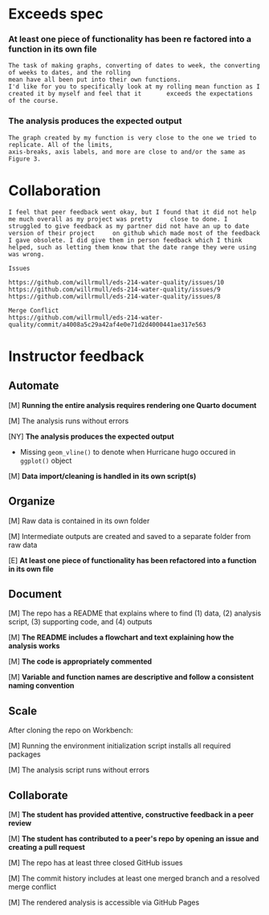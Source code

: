 # Exceeds spec 
  ### At least one piece of functionality has been re factored into a function in its own file
    The task of making graphs, converting of dates to week, the converting of weeks to dates, and the rolling
    mean have all been put into their own functions.
    I'd like for you to specifically look at my rolling mean function as I created it by myself and feel that it       exceeds the expectations of the course. 
  ### The analysis produces the expected output
    The graph created by my function is very close to the one we tried to replicate. All of the limits,
    axis-breaks, axis labels, and more are close to and/or the same as Figure 3.
    
# Collaboration
    I feel that peer feedback went okay, but I found that it did not help me much overall as my project was pretty     close to done. I struggled to give feedback as my partner did not have an up to date version of their project     on github which made most of the feedback I gave obsolete. I did give them in person feedback which I think       helped, such as letting them know that the date range they were using was wrong.

    Issues
    
    https://github.com/willrmull/eds-214-water-quality/issues/10
    https://github.com/willrmull/eds-214-water-quality/issues/9
    https://github.com/willrmull/eds-214-water-quality/issues/8
    
    Merge Conflict
    https://github.com/willrmull/eds-214-water-quality/commit/a4008a5c29a42af4e0e71d2d4000441ae317e563

# Instructor feedback

## Automate

[M] **Running the entire analysis requires rendering one Quarto document**

[M] The analysis runs without errors

[NY] **The analysis produces the expected output**
- Missing `geom_vline()` to denote when Hurricane hugo occured in `ggplot()` object

[M] **Data import/cleaning is handled in its own script(s)**

## Organize

[M] Raw data is contained in its own folder

[M] Intermediate outputs are created and saved to a separate folder from raw data

[E] **At least one piece of functionality has been refactored into a function in its own file**

## Document

[M] The repo has a README that explains where to find (1) data, (2) analysis script, (3) supporting code, and (4) outputs

[M] **The README includes a flowchart and text explaining how the analysis works**

[M] **The code is appropriately commented**

[M] **Variable and function names are descriptive and follow a consistent naming convention**

## Scale

After cloning the repo on Workbench:

[M] Running the environment initialization script installs all required packages

[M] The analysis script runs without errors

## Collaborate

[M] **The student has provided attentive, constructive feedback in a peer review**

[M] **The student has contributed to a peer's repo by opening an issue and creating a pull request**

[M] The repo has at least three closed GitHub issues

[M] The commit history includes at least one merged branch and a resolved merge conflict

[M] The rendered analysis is accessible via GitHub Pages
